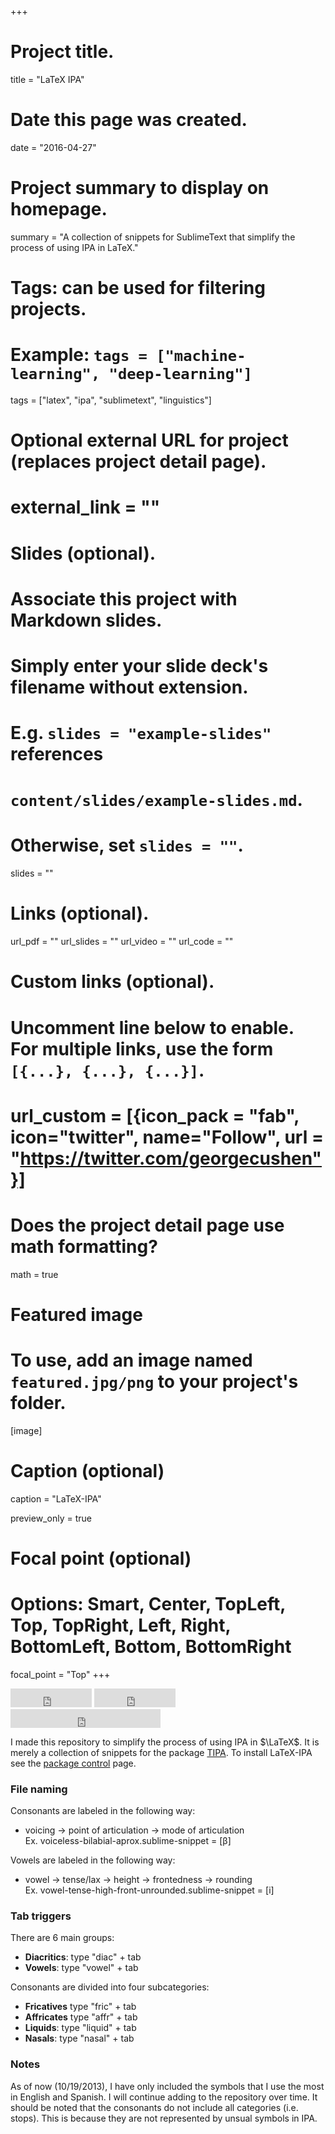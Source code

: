 +++
# Project title.
title = "LaTeX IPA"

# Date this page was created.
date = "2016-04-27"

# Project summary to display on homepage.
summary = "A collection of snippets for SublimeText that simplify the process of using IPA in LaTeX."

# Tags: can be used for filtering projects.
# Example: `tags = ["machine-learning", "deep-learning"]`
tags = ["latex", "ipa", "sublimetext", "linguistics"]

# Optional external URL for project (replaces project detail page).
# external_link = ""

# Slides (optional).
#   Associate this project with Markdown slides.
#   Simply enter your slide deck's filename without extension.
#   E.g. `slides = "example-slides"` references 
#   `content/slides/example-slides.md`.
#   Otherwise, set `slides = ""`.
slides = ""

# Links (optional).
url_pdf = ""
url_slides = ""
url_video = ""
url_code = ""

# Custom links (optional).
#   Uncomment line below to enable. For multiple links, use the form `[{...}, {...}, {...}]`.
# url_custom = [{icon_pack = "fab", icon="twitter", name="Follow", url = "https://twitter.com/georgecushen"}]

# Does the project detail page use math formatting?
math = true

# Featured image
# To use, add an image named `featured.jpg/png` to your project's folder. 
[image]
  # Caption (optional)
  caption = "LaTeX-IPA"
  
  preview_only = true

  # Focal point (optional)
  # Options: Smart, Center, TopLeft, Top, TopRight, Left, Right, BottomLeft, Bottom, BottomRight
  focal_point = "Top"
+++

<iframe src="http://ghbtns.com/github-btn.html?user=jvcasillas&repo=LaTeX-IPA&type=watch&count=true&size=large" height="30" width="170" frameborder="0" scrolling="0" style="width:130px; height: 30px;" allowTransparency="true"></iframe>
<iframe src="http://ghbtns.com/github-btn.html?user=jvcasillas&repo=LaTeX-IPA&type=fork&count=true&size=large" height="30" width="170" frameborder="0" scrolling="0" style="width:130px; height: 30px;" allowTransparency="true"></iframe>
<iframe src="http://ghbtns.com/github-btn.html?user=jvcasillas&type=follow&count=true&size=large" height="30" width="240" frameborder="0" scrolling="0" style="width:240px; height: 30px;" allowTransparency="true"></iframe>

<p></p>

I made this repository to simplify the process of using IPA in $\LaTeX$. It is merely a collection of snippets for the package [TIPA][TIPA]. To install LaTeX-IPA see the [package control][package control LaTeX-IPA] page.


### File naming  

Consonants are labeled in the following way:  

- voicing -> point of articulation -> mode of articulation  
Ex. voiceless-bilabial-aprox.sublime-snippet = [&beta;]


Vowels are labeled in the following way:  

- vowel -> tense/lax -> height -> frontedness -> rounding  
Ex. vowel-tense-high-front-unrounded.sublime-snippet = [i]


### Tab triggers

There are 6 main groups:  

- **Diacritics**: type "diac" + tab  
- **Vowels**: type "vowel" + tab  

Consonants are divided into four subcategories:  

- **Fricatives** type "fric" + tab  
- **Affricates** type "affr" + tab  
- **Liquids**: type "liquid" + tab  
- **Nasals**: type "nasal" + tab

### Notes  

As of now (10/19/2013), I have only included the symbols that I use the most in English and Spanish. I will continue adding to the repository over time. It should be noted that the consonants do not include all categories (i.e. stops). This is because they are not represented by unsual symbols in IPA. 

[project page]: http://www.jvcasillas.com/LaTeX-IPA


[TIPA]: http://www.ctan.org/pkg/tipa
[package control LaTeX-IPA]: https://sublime.wbond.net/packages/LaTeX-IPA

